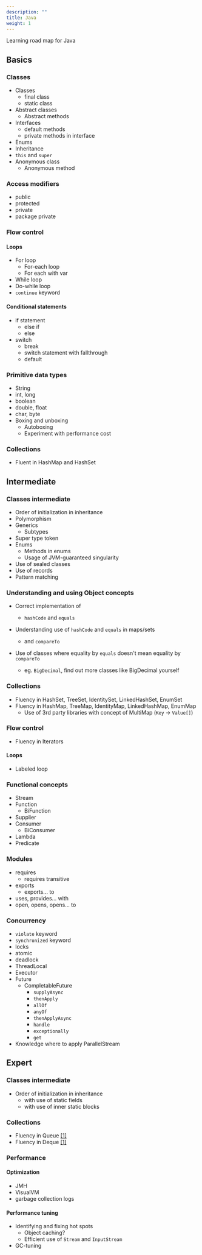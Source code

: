 ```yaml
---
description: ""
title: Java
weight: 1
---
```


Learning road map for Java

## Basics

### Classes
- Classes
  - final class
  - static class
- Abstract classes
  - Abstract methods
- Interfaces
  - default methods
  - private methods in interface
- Enums
- Inheritance
- `this` and `super`
- Anonymous class
  - Anonymous method

### Access modifiers
- public
- protected
- private
- package private

### Flow control
#### Loops
- For loop
  - For-each loop
  - For each with var
- While loop
- Do-while loop
- `continue` keyword

#### Conditional statements
- if statement
  - else if
  - else
- switch
  - break
  - switch statement with fallthrough
  - default

### Primitive data types
- String
- int, long
- boolean
- double, float
- char, byte
- Boxing and unboxing
  - Autoboxing
  - Experiment with performance cost

### Collections
- Fluent in HashMap and HashSet

## Intermediate
### Classes intermediate
- Order of initialization in inheritance
- Polymorphism
- Generics
  - Subtypes
- Super type token
- Enums
  - Methods in enums
  - Usage of JVM-guaranteed singularity
- Use of sealed classes
- Use of records
- Pattern matching

### Understanding and using Object concepts
- Correct implementation of
  - `hashCode` and `equals`
- Understanding use of `hashCode` and `equals` in maps/sets
  - and `compareTo`

- Use of classes where equality by `equals` doesn't mean equality by `compareTo`
  - eg. `BigDecimal`, find out more classes like BigDecimal yourself

### Collections
- Fluency in HashSet, TreeSet, IdentitySet, LinkedHashSet, EnumSet
- Fluency in HashMap, TreeMap, IdentityMap, LinkedHashMap, EnumMap
  - Use of 3rd party libraries with concept of MultiMap (`Key` -> `Value[]`)

### Flow control
- Fluency in Iterators
#### Loops
- Labeled loop

### Functional concepts
- Stream
- Function
  - BiFunction
- Supplier
- Consumer
  - BiConsumer
- Lambda
- Predicate

### Modules
- requires
  - requires transitive
- exports
  - exports... to
- uses, provides... with
- open, opens, opens... to

### Concurrency
- `violate` keyword
- `synchronized` keyword
- locks
- atomic
- deadlock
- ThreadLocal
- Executor
- Future
  - CompletableFuture
    - `supplyAsync`
    - `thenApply`
    - `allOf`
    - `anyOf`
    - `thenApplyAsync`
    - `handle`
    - `exceptionally`
    - `get`
- Knowledge where to apply ParallelStream

## Expert
### Classes intermediate
- Order of initialization in inheritance
  - with use of static fields
  - with use of inner static blocks

### Collections
- Fluency in Queue [[1]](https://docs.oracle.com/javase/tutorial/collections/implementations/queue.html)
- Fluency in Deque [[1]](https://docs.oracle.com/javase/tutorial/collections/implementations/deque.html)

### Performance
#### Optimization
- JMH
- VisualVM
- garbage collection logs

#### Performance tuning
- Identifying and fixing hot spots
  - Object caching?
  - Efficient use of `Stream` and `InputStream`
- GC-tuning